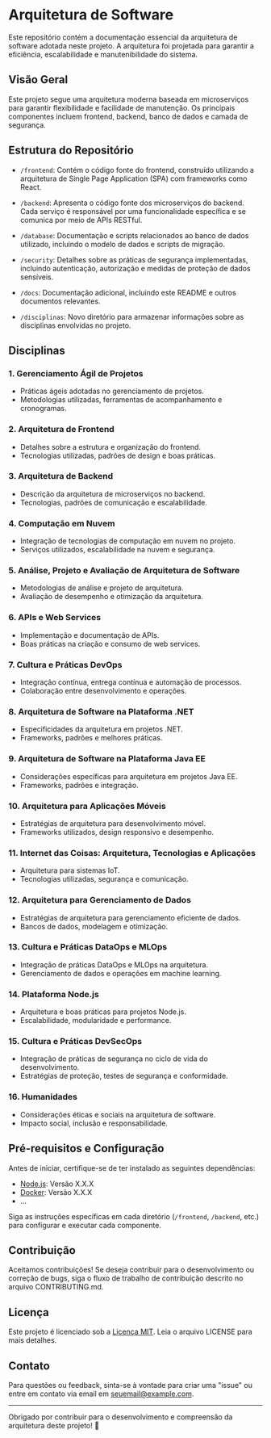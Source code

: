 # Arquitetura de Software

Este repositório contém a documentação essencial da arquitetura de software adotada neste projeto. A arquitetura foi projetada para garantir a eficiência, escalabilidade e manutenibilidade do sistema.

## Visão Geral

Este projeto segue uma arquitetura moderna baseada em microserviços para garantir flexibilidade e facilidade de manutenção. Os principais componentes incluem frontend, backend, banco de dados e camada de segurança.

## Estrutura do Repositório

- `/frontend`: Contém o código fonte do frontend, construído utilizando a arquitetura de Single Page Application (SPA) com frameworks como React.
  
- `/backend`: Apresenta o código fonte dos microserviços do backend. Cada serviço é responsável por uma funcionalidade específica e se comunica por meio de APIs RESTful.

- `/database`: Documentação e scripts relacionados ao banco de dados utilizado, incluindo o modelo de dados e scripts de migração.

- `/security`: Detalhes sobre as práticas de segurança implementadas, incluindo autenticação, autorização e medidas de proteção de dados sensíveis.

- `/docs`: Documentação adicional, incluindo este README e outros documentos relevantes.

- `/disciplinas`: Novo diretório para armazenar informações sobre as disciplinas envolvidas no projeto.

## Disciplinas

### 1. Gerenciamento Ágil de Projetos

- Práticas ágeis adotadas no gerenciamento de projetos.
- Metodologias utilizadas, ferramentas de acompanhamento e cronogramas.

### 2. Arquitetura de Frontend

- Detalhes sobre a estrutura e organização do frontend.
- Tecnologias utilizadas, padrões de design e boas práticas.

### 3. Arquitetura de Backend

- Descrição da arquitetura de microserviços no backend.
- Tecnologias, padrões de comunicação e escalabilidade.

### 4. Computação em Nuvem

- Integração de tecnologias de computação em nuvem no projeto.
- Serviços utilizados, escalabilidade na nuvem e segurança.

### 5. Análise, Projeto e Avaliação de Arquitetura de Software

- Metodologias de análise e projeto de arquitetura.
- Avaliação de desempenho e otimização da arquitetura.

### 6. APIs e Web Services

- Implementação e documentação de APIs.
- Boas práticas na criação e consumo de web services.

### 7. Cultura e Práticas DevOps

- Integração contínua, entrega contínua e automação de processos.
- Colaboração entre desenvolvimento e operações.

### 8. Arquitetura de Software na Plataforma .NET

- Especificidades da arquitetura em projetos .NET.
- Frameworks, padrões e melhores práticas.

### 9. Arquitetura de Software na Plataforma Java EE

- Considerações específicas para arquitetura em projetos Java EE.
- Frameworks, padrões e integração.

### 10. Arquitetura para Aplicações Móveis

- Estratégias de arquitetura para desenvolvimento móvel.
- Frameworks utilizados, design responsivo e desempenho.

### 11. Internet das Coisas: Arquitetura, Tecnologias e Aplicações

- Arquitetura para sistemas IoT.
- Tecnologias utilizadas, segurança e comunicação.

### 12. Arquitetura para Gerenciamento de Dados

- Estratégias de arquitetura para gerenciamento eficiente de dados.
- Bancos de dados, modelagem e otimização.

### 13. Cultura e Práticas DataOps e MLOps

- Integração de práticas DataOps e MLOps na arquitetura.
- Gerenciamento de dados e operações em machine learning.

### 14. Plataforma Node.js

- Arquitetura e boas práticas para projetos Node.js.
- Escalabilidade, modularidade e performance.

### 15. Cultura e Práticas DevSecOps

- Integração de práticas de segurança no ciclo de vida do desenvolvimento.
- Estratégias de proteção, testes de segurança e conformidade.

### 16. Humanidades

- Considerações éticas e sociais na arquitetura de software.
- Impacto social, inclusão e responsabilidade.

## Pré-requisitos e Configuração

Antes de iniciar, certifique-se de ter instalado as seguintes dependências:

- [Node.js](https://nodejs.org/): Versão X.X.X
- [Docker](https://www.docker.com/): Versão X.X.X
- ...

Siga as instruções específicas em cada diretório (`/frontend`, `/backend`, etc.) para configurar e executar cada componente.

## Contribuição

Aceitamos contribuições! Se deseja contribuir para o desenvolvimento ou correção de bugs, siga o fluxo de trabalho de contribuição descrito no arquivo CONTRIBUTING.md.

## Licença

Este projeto é licenciado sob a [Licença MIT](LICENSE). Leia o arquivo LICENSE para mais detalhes.

## Contato

Para questões ou feedback, sinta-se à vontade para criar uma "issue" ou entre em contato via email em [seuemail@example.com](Chamone8@gmail.com).

---

Obrigado por contribuir para o desenvolvimento e compreensão da arquitetura deste projeto! 🚀
